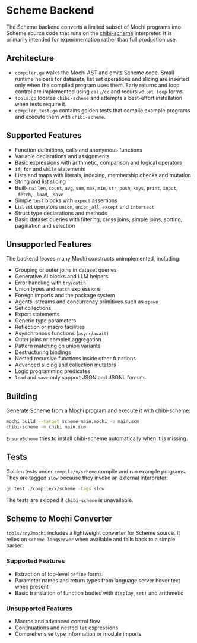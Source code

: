 # Scheme Backend

The Scheme backend converts a limited subset of Mochi programs into Scheme source code that runs on the [chibi-scheme](https://github.com/ashinn/chibi-scheme) interpreter.  It is primarily intended for experimentation rather than full production use.

## Architecture

- `compiler.go` walks the Mochi AST and emits Scheme code.  Small runtime helpers for datasets, list set operations and slicing are inserted only when the compiled program uses them.  Early returns and loop control are implemented using `call/cc` and recursive `let loop` forms.
- `tools.go` locates `chibi-scheme` and attempts a best-effort installation when tests require it.
- `compiler_test.go` contains golden tests that compile example programs and execute them with `chibi-scheme`.

## Supported Features

- Function definitions, calls and anonymous functions
- Variable declarations and assignments
- Basic expressions with arithmetic, comparison and logical operators
- `if`, `for` and `while` statements
- Lists and maps with literals, indexing, membership checks and mutation
- String and list slicing
- Built‑ins: `len`, `count`, `avg`, `sum`, `max`, `min`, `str`, `push`, `keys`, `print`, `input`, `_fetch`, `_load`, `_save`
- Simple `test` blocks with `expect` assertions
- List set operators `union`, `union_all`, `except` and `intersect`
- Struct type declarations and methods
- Basic dataset queries with filtering, cross joins, simple joins, sorting,
  pagination and selection

## Unsupported Features

The backend leaves many Mochi constructs unimplemented, including:

- Grouping or outer joins in dataset queries
- Generative AI blocks and LLM helpers
- Error handling with `try`/`catch`
- Union types and `match` expressions
- Foreign imports and the package system
 - Agents, streams and concurrency primitives such as `spawn`
- Set collections
- Export statements
- Generic type parameters
- Reflection or macro facilities
- Asynchronous functions (`async`/`await`)
- Outer joins or complex aggregation
- Pattern matching on union variants
- Destructuring bindings
- Nested recursive functions inside other functions
- Advanced slicing and collection mutators
- Logic programming predicates
- `load` and `save` only support JSON and JSONL formats

## Building

Generate Scheme from a Mochi program and execute it with chibi-scheme:

```bash
mochi build --target scheme main.mochi -o main.scm
chibi-scheme -m chibi main.scm
```

`EnsureScheme` tries to install chibi-scheme automatically when it is missing.

## Tests

Golden tests under `compile/x/scheme` compile and run example programs. They are tagged `slow` because they invoke an external interpreter:

```bash
go test ./compile/x/scheme -tags slow
```

The tests are skipped if `chibi-scheme` is unavailable.

## Scheme to Mochi Converter

`tools/any2mochi` includes a lightweight converter for Scheme source. It relies
on `scheme-langserver` when available and falls back to a simple parser.

### Supported Features

- Extraction of top‑level `define` forms
- Parameter names and return types from language server hover text when present
- Basic translation of function bodies with `display`, `set!` and arithmetic

### Unsupported Features

- Macros and advanced control flow
- Continuations and nested `let` expressions
- Comprehensive type information or module imports
